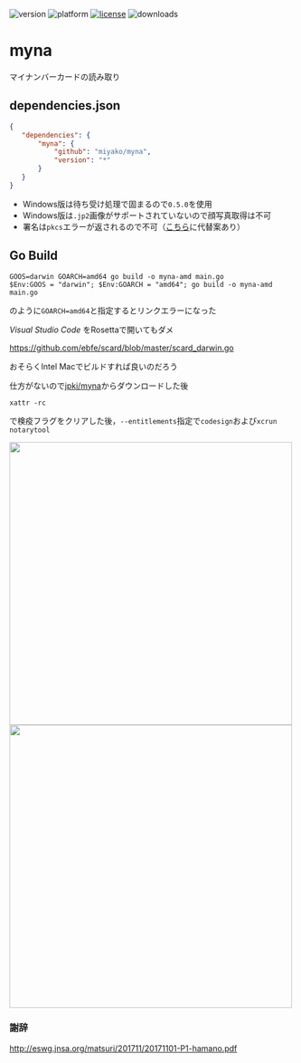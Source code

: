 ![version](https://img.shields.io/badge/version-20%2B-E23089)
![platform](https://img.shields.io/static/v1?label=platform&message=mac-intel%20|%20mac-arm%20|%20win-64&color=blue)
[![license](https://img.shields.io/github/license/miyako/myna)](LICENSE)
![downloads](https://img.shields.io/github/downloads/miyako/myna/total)

# myna

マイナンバーカードの読み取り

## dependencies.json

 ```json
{
    "dependencies": {
        "myna": {
            "github": "miyako/myna",
            "version": "*"
        }
    }
}
```

* Windows版は待ち受け処理で固まるので`0.5.0`を使用
* Windows版は`.jp2`画像がサポートされていないので顔写真取得は不可
* 署名は`pkcs`エラーが返されるので不可（[こちら](https://github.com/miyako/hpki)に代替案あり）
 
## Go Build

```
GOOS=darwin GOARCH=amd64 go build -o myna-amd main.go
$Env:GOOS = "darwin"; $Env:GOARCH = "amd64"; go build -o myna-amd main.go
```

のように`GOARCH=amd64`と指定するとリンクエラーになった 

*Visual Studio Code* をRosettaで開いてもダメ

https://github.com/ebfe/scard/blob/master/scard_darwin.go

おそらくIntel Macでビルドすれば良いのだろう

仕方がないので[jpki/myna](https://github.com/jpki/myna/releases)からダウンロードした後

```
xattr -rc
```

で検疫フラグをクリアした後，`--entitlements`指定で`codesign`および`xcrun notarytool`

<img src="https://github.com/user-attachments/assets/2903fbd9-63af-4dac-a94b-5529e0fac2cd" width=500 height=auto />

<img src="https://github.com/user-attachments/assets/f6dac935-66c1-4ef5-a0c1-2f436887f5a0" width=500 height=auto />

### 謝辞

http://eswg.jnsa.org/matsuri/201711/20171101-P1-hamano.pdf
